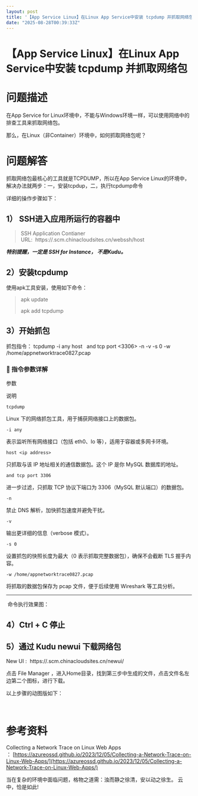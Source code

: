 ```yaml
---
layout: post
title: '【App Service Linux】在Linux App Service中安装 tcpdump 并抓取网络包'
date: "2025-08-28T00:39:33Z"
---
```

【App Service Linux】在Linux App Service中安装 tcpdump 并抓取网络包
=======================================================

问题描述
====

在App Service for Linux环境中，不能与Windows环境一样，可以使用网络中的排查工具来抓取网络包。

那么，在Linux（非Container）环境中，如何抓取网络包呢？

问题解答
====

抓取网络包最核心的工具就是TCPDUMP，所以在App Service Linux的环境中，解决办法就两步：一，安装tcpdup，二，执行tcpdump命令

详细的操作步骤如下：

1） SSH进入应用所运行的容器中
-----------------

> SSH Application Contianer URL:  https://<Your App Service Name>.scm.chinacloudsites.cn/webssh/host

_**特别提醒，一定是 SSH for Instance， 不是Kudu。**_

2）安装tcpdump
-----------

使用apk工具安装，使用如下命令：

> apk update
> 
> apk add tcpdump

3）开始抓包
------

抓包指令： tcpdump -i any host <ip address>  and tcp port <3306> -n -v -s 0 -w /home/appnetworktrace0827.pcap

### 🧪 指令参数详解

参数

说明

`tcpdump`

Linux 下的网络抓包工具，用于捕获网络接口上的数据包。

`-i any`

表示监听所有网络接口（包括 eth0、lo 等），适用于容器或多网卡环境。

`host <ip address>`

只抓取与该 IP 地址相关的通信数据包。这个 IP 是你 MySQL 数据库的地址。

`and tcp port 3306`

进一步过滤，只抓取 TCP 协议下端口为 3306（MySQL 默认端口）的数据包。

`-n`

禁止 DNS 解析，加快抓包速度并避免干扰。

`-v`

输出更详细的信息（verbose 模式）。

`-s 0`

设置抓包的快照长度为最大（0 表示抓取完整数据包），确保不会截断 TLS 握手内容。

`-w /home/appnetworktrace0827.pcap`

将抓取的数据包保存为 pcap 文件，便于后续使用 Wireshark 等工具分析。

* * *

 命令执行效果图：

4）Ctrl + C 停止 
--------------

5）通过 Kudu newui 下载网络包
---------------------

New UI :  https://<Your App Service Name>.scm.chinacloudsites.cn/newui/

点击 File Manager ，进入Home目录，找到第三步中生成的文件，点击文件名左边第二个图标，进行下载。

以上步骤的动图版如下：

  

参考资料
====

Collecting a Network Trace on Linux Web Apps ： [https://azureossd.github.io/2023/12/05/Collecting-a-Network-Trace-on-Linux-Web-Apps/](https://azureossd.github.io/2023/12/05/Collecting-a-Network-Trace-on-Linux-Web-Apps/)

当在复杂的环境中面临问题，格物之道需：浊而静之徐清，安以动之徐生。 云中，恰是如此!